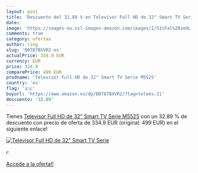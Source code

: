 ```yaml
---
layout: post
title: 'Descuento del 32.89 % en Televisor Full HD de 32" Smart TV Serie '
date: 
image: 'https://images-eu.ssl-images-amazon.com/images/I/51tFal%2Bze9L._SL200_.jpg'
comments: true
category: ofertas
author: ring
slug: 'B0787BXVR2-es'
actualPrice: 334.9 EUR
currency: EUR
price: 334.9
comparePrice: 499 EUR
prodname: 'Televisor Full HD de 32" Smart TV Serie M5525'
country: 'es'
flag: '🇪🇸'
buyurl: 'https://www.amazon.es/dp/B0787BXVR2/?tag=tolees-21'
descuento: '32.89'
---
```


Tienes [Televisor Full HD de 32" Smart TV Serie M5525](https://www.amazon.es/dp/B0787BXVR2/?tag=tolees-21) con un 32.89 % de descuento con precio de oferta de 334.9 EUR (original: 499 EUR) en el siguiente enlace!

[![Televisor Full HD de 32" Smart TV Serie ](https://images-eu.ssl-images-amazon.com/images/I/51tFal%2Bze9L._SL200_.jpg)](https://www.amazon.es/dp/B0787BXVR2/?tag=tolees-21)

ℹ️:


[Accede a la oferta!!](https://www.amazon.es/dp/B0787BXVR2/?tag=tolees-21)
